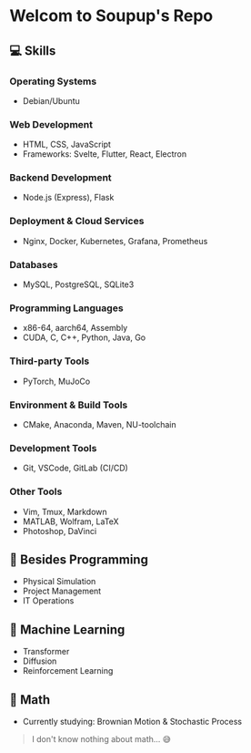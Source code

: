 # Welcom to Soupup's Repo

## 💻 Skills

### **Operating Systems**
- Debian/Ubuntu

### **Web Development**
- HTML, CSS, JavaScript
- Frameworks: Svelte, Flutter, React, Electron

### **Backend Development**
- Node.js (Express), Flask

### **Deployment & Cloud Services**
- Nginx, Docker, Kubernetes, Grafana, Prometheus

### **Databases**
- MySQL, PostgreSQL, SQLite3

### **Programming Languages**
- x86-64, aarch64, Assembly
- CUDA, C, C++, Python, Java, Go

### **Third-party Tools**
- PyTorch, MuJoCo

### **Environment & Build Tools**
- CMake, Anaconda, Maven, NU-toolchain

### **Development Tools**
- Git, VSCode, GitLab (CI/CD)

### **Other Tools**
- Vim, Tmux, Markdown
- MATLAB, Wolfram, LaTeX
- Photoshop, DaVinci

## 🚀 Besides Programming
- Physical Simulation
- Project Management
- IT Operations

## 🧠 Machine Learning
- Transformer
- Diffusion
- Reinforcement Learning

## 📐 Math
- Currently studying: Brownian Motion & Stochastic Process

> I don't know nothing about math... 😅
